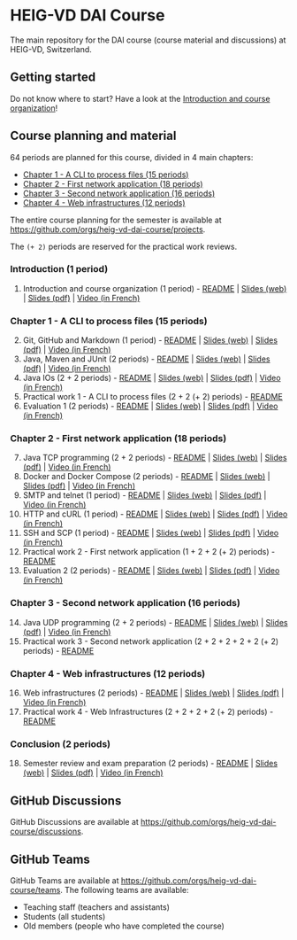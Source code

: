 # HEIG-VD DAI Course

The main repository for the DAI course (course material and discussions) at HEIG-VD, Switzerland.

## Getting started

Do not know where to start? Have a look at the [Introduction and course organization](./01-introduction-and-course-organization/README.md)!

## Course planning and material

64 periods are planned for this course, divided in 4 main chapters:

- [Chapter 1 - A CLI to process files (15 periods)](#chapter-1---a-cli-to-process-files-15-periods)
- [Chapter 2 - First network application (18 periods)](#chapter-2---first-network-application-18-periods)
- [Chapter 3 - Second network application (16 periods)](#chapter-3---second-network-application-16-periods)
- [Chapter 4 - Web infrastructures (12 periods)](#chapter-4---web-infrastructures-12-periods)

The entire course planning for the semester is available at <https://github.com/orgs/heig-vd-dai-course/projects>.

The `(+ 2)` periods are reserved for the practical work reviews.

### Introduction (1 period)

1. Introduction and course organization (1 period) - [README](./01-introduction-and-course-organization/README.md) | [Slides (web)](https://heig-vd-dai-course.github.io/heig-vd-dai-course/01-introduction-and-course-organization/) | [Slides (pdf)](https://heig-vd-dai-course.github.io/heig-vd-dai-course/01-introduction-and-course-organization/01-introduction-and-course-organization.pdf) | [Video (in French)]()

### Chapter 1 - A CLI to process files (15 periods)

2. Git, GitHub and Markdown (1 period) - [README](./02-git-github-and-markdown/README.md) | [Slides (web)](https://heig-vd-dai-course.github.io/heig-vd-dai-course/02-git-github-and-markdown/) | [Slides (pdf)](https://heig-vd-dai-course.github.io/heig-vd-dai-course/02-git-github-and-markdown/02-git-github-and-markdown.pdf) | [Video (in French)]()
3. Java, Maven and JUnit (2 periods) - [README](./03-java-maven-and-junit/README.md) | [Slides (web)](https://heig-vd-dai-course.github.io/heig-vd-dai-course/03-java-maven-and-junit/) | [Slides (pdf)](https://heig-vd-dai-course.github.io/heig-vd-dai-course/03-java-maven-and-junit/03-java-maven-and-junit.pdf) | [Video (in French)]()
4. Java IOs (2 + 2 periods) - [README](./04-java-ios/README.md) | [Slides (web)](https://heig-vd-dai-course.github.io/heig-vd-dai-course/04-java-ios/) | [Slides (pdf)](https://heig-vd-dai-course.github.io/heig-vd-dai-course/04-java-ios/04-java-ios.pdf) | [Video (in French)]()
5. Practical work 1 - A CLI to process files (2 + 2 (+ 2) periods) - [README](./05-practical-work-1-a-cli-to-process-files/README.md)
6. Evaluation 1 (2 periods) - [README](./06-evaluation-1/README.md) | [Slides (web)](https://heig-vd-dai-course.github.io/heig-vd-dai-course/06-evaluation-1/) | [Slides (pdf)](https://heig-vd-dai-course.github.io/heig-vd-dai-course/06-evaluation-1/06-evaluation-1.pdf) | [Video (in French)]()

### Chapter 2 - First network application (18 periods)

7. Java TCP programming (2 + 2 periods) - [README](./07-java-tcp-programming/README.md) | [Slides (web)](https://heig-vd-dai-course.github.io/heig-vd-dai-course/07-java-tcp-programming/) | [Slides (pdf)](https://heig-vd-dai-course.github.io/heig-vd-dai-course/07-java-tcp-programming/07-java-tcp-programming.pdf) | [Video (in French)]()
8. Docker and Docker Compose (2 periods) - [README](./08-docker-and-docker-compose/README.md) | [Slides (web)](https://heig-vd-dai-course.github.io/heig-vd-dai-course/08-docker-and-docker-compose/) | [Slides (pdf)](https://heig-vd-dai-course.github.io/heig-vd-dai-course/08-docker-and-docker-compose/08-docker-and-docker-compose.pdf) | [Video (in French)]()
9. SMTP and telnet (1 period) - [README](./09-smtp-and-telnet/README.md) | [Slides (web)](https://heig-vd-dai-course.github.io/heig-vd-dai-course/09-smtp-and-telnet/) | [Slides (pdf)](https://heig-vd-dai-course.github.io/heig-vd-dai-course/09-smtp-and-telnet/09-smtp-and-telnet.pdf) | [Video (in French)]()
10. HTTP and cURL (1 period) - [README](./10-http-and-curl/README.md) | [Slides (web)](https://heig-vd-dai-course.github.io/heig-vd-dai-course/10-http-and-curl/) | [Slides (pdf)](https://heig-vd-dai-course.github.io/heig-vd-dai-course/10-http-and-curl/10-http-and-curl.pdf) | [Video (in French)]()
11. SSH and SCP (1 period) - [README](./10-ssh-and-scp/README.md) | [Slides (web)](https://heig-vd-dai-course.github.io/heig-vd-dai-course/10-ssh-and-scp/) | [Slides (pdf)](https://heig-vd-dai-course.github.io/heig-vd-dai-course/11-ssh-and-scp/11-ssh-and-scp.pdf) | [Video (in French)]()
12. Practical work 2 - First network application (1 + 2 + 2 (+ 2) periods) - [README](./12-practical-work-2-first-network-application/README.md)
13. Evaluation 2 (2 periods) - [README](./13-evaluation-2/README.md) | [Slides (web)](https://heig-vd-dai-course.github.io/heig-vd-dai-course/13-evaluation-2/) | [Slides (pdf)](https://heig-vd-dai-course.github.io/heig-vd-dai-course/13-evaluation-2/13-evaluation-2.pdf) | [Video (in French)]()

### Chapter 3 - Second network application (16 periods)

14. Java UDP programming (2 + 2 periods) - [README](./14-java-udp-programming/README.md) | [Slides (web)](https://heig-vd-dai-course.github.io/heig-vd-dai-course/14-java-udp-programming/) | [Slides (pdf)](https://heig-vd-dai-course.github.io/heig-vd-dai-course/14-java-udp-programming/14-java-udp-programming.pdf) | [Video (in French)]()
15. Practical work 3 - Second network application (2 + 2 + 2 + 2 + 2 (+ 2) periods) - [README](./15-practical-work-3-second-network-application/README.md)

### Chapter 4 - Web infrastructures (12 periods)

16. Web infrastructures (2 periods) - [README](./16-web-infrastructures/README.md) | [Slides (web)](https://heig-vd-dai-course.github.io/heig-vd-dai-course/16-web-infrastructures/) | [Slides (pdf)](https://heig-vd-dai-course.github.io/heig-vd-dai-course/16-web-infrastructures/15-web-infrastructures.pdf) | [Video (in French)]()
17. Practical work 4 - Web Infrastructures (2 + 2 + 2 + 2 (+ 2) periods) - [README](./17-practical-work-4-web-infrastructures/README.md)

### Conclusion (2 periods)

18. Semester review and exam preparation (2 periods) - [README](./18-semester-review-and-exam-preparation/README.md) | [Slides (web)](https://heig-vd-dai-course.github.io/heig-vd-dai-course/18-semester-review-and-exam-preparation/) | [Slides (pdf)](https://heig-vd-dai-course.github.io/heig-vd-dai-course/18-semester-review-and-exam-preparation/18-semester-review-and-exam-preparation.pdf) | [Video (in French)]()

## GitHub Discussions

GitHub Discussions are available at <https://github.com/orgs/heig-vd-dai-course/discussions>.

## GitHub Teams

GitHub Teams are available at <https://github.com/orgs/heig-vd-dai-course/teams>. The following teams are available:

- Teaching staff (teachers and assistants)
- Students (all students)
- Old members (people who have completed the course)
